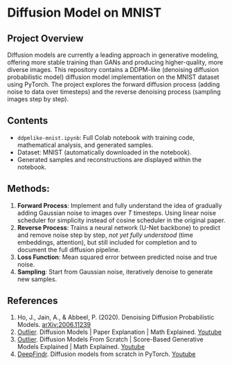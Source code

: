 # Diffusion Model on MNIST

## Project Overview
Diffusion models are currently a leading approach in generative modeling, offering more stable training than GANs and producing higher-quality, more diverse images. This repository contains a DDPM-like (denoising diffusion probabilistic model) diffusion model  implementation on the MNIST dataset using PyTorch. The project explores the forward diffusion process (adding noise to data over timesteps) and the reverse denoising process (sampling images step by step).

## Contents
- `ddpmlike-mnist.ipynb`: Full Colab notebook with training code, mathematical analysis, and generated samples.
- Dataset: MNIST (automatically downloaded in the notebook).
- Generated samples and reconstructions are displayed within the notebook.

## Methods:
1. **Forward Process**: Implement and fully understand the idea of gradually adding Gaussian noise to images over $T$ timesteps. Using linear noise scheduler for simplicity instead of cosine scheduler in the original paper.
2. **Reverse Process**: Trains a neural network (U-Net backbone) to predict and remove noise step by step, *not yet fully understood* (time embeddings, attention), but still included for completion and to document the full diffusion pipeline.
3. **Loss Function**: Mean squared error between predicted noise and true noise.  
4. **Sampling**: Start from Gaussian noise, iteratively denoise to generate new samples.

## References
1. Ho, J., Jain, A., & Abbeel, P. (2020). Denoising Diffusion Probabilistic Models. [arXiv:2006.11239](https://arxiv.org/abs/2006.11239)
2. [Outlier](https://www.youtube.com/@outliier). Diffusion Models | Paper Explanation | Math Explained. [Youtube](https://youtu.be/HoKDTa5jHvg?si=VVZqbMv-soDSaooo)
3. [Outlier](https://www.youtube.com/@outliier). Diffusion Models From Scratch | Score-Based Generative Models Explained | Math Explained. [Youtube](https://youtu.be/B4oHJpEJBAA?si=EjUQV8j6XvN4HGw1)
4. [DeepFindr](https://www.youtube.com/@DeepFindr). Diffusion models from scratch in PyTorch. [Youtube](https://www.youtube.com/watch?v=a4Yfz2FxXiY&t=178s)
